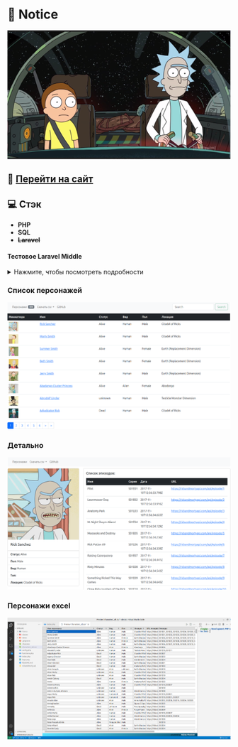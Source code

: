 # :rocket: Notice

<p align="center">
<img src="/img/logo.png">
</p>

## :link: [Перейти на сайт](http://f1087222.xsph.ru/)
## :computer: Стэк
- **PHP**
- **SQL**
- **~~Laravel~~** 

#### Тестовое Laravel Middle
<details>
<summary>Нажмите, чтобы посмотреть подробности</summary>

#### Требования к проекту:

####  1. Развернуть новый проект на laravel. База данных MySql.

####  2. Работа с отрытым API - https://rickandmortyapi.com/documentation 
  
- Необходимо создать таблицы в БД, содержащие информацию о персонажах, существующих локациях и эпизодах

####  3. Прописать связи между таблицами. Между двумя таблицами использовать связь многие ко многим. С остальными связь по персонажу.

####  4. Реализовать сохранение данных из таблиц ДБ в Exel-документ через очереди и возможностью скачать этот документ. 
#### Содержимое excel-файла:
- Имя персонажа
- Статус
- Вид 
- Пол 
- Название локации 
- url локации
- Эпизоды, в которых снимался

#### 5. Реализовать в blade-шаблоне минимальный функционал для работы с данными: кнопка получить персонажей и вывести их количество, кнопка получить эпизоды и вывести их количество и кнопка сохранить документ и ссылка на скачивание документа


</details>

### Список персонажей
<p align="center">
    <img  src="/img/characters.png" title="Главная">
</p>

### Детально
<p align="center">
    <img  src="/img/detail.png" title="Подробнее">
</p>

### Персонажи excel
<p align="center">
    <img  src="/img/excel.png" title="exel">
</p>